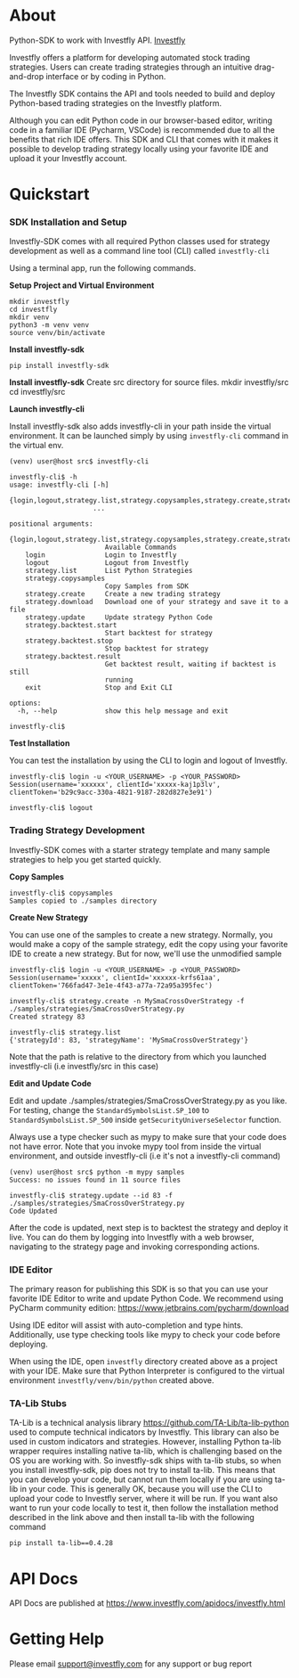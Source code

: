 # About

Python-SDK to work with Investfly API.
[Investfly](https://www.investfly.com)

Investfly offers a platform for developing automated stock trading strategies. Users can create trading strategies through an intuitive drag-and-drop interface or by coding in Python.

The Investfly SDK contains the API and tools needed to build and deploy Python-based trading strategies on the Investfly platform.

Although you can edit Python code in our browser-based editor, writing code in a familiar IDE (Pycharm, VSCode) is recommended due to all the benefits that rich IDE offers. This SDK and CLI that comes with it makes it possible to develop trading strategy locally using your favorite IDE and upload it your Investfly account.

# Quickstart

### SDK Installation and Setup

Investfly-SDK comes with all required Python classes used for strategy development as well as a command line tool (CLI) called `investfly-cli`

Using a terminal app, run the following commands.

**Setup Project and Virtual Environment**

```commandline
mkdir investfly
cd investfly
mkdir venv
python3 -m venv venv
source venv/bin/activate
```

**Install investfly-sdk**

```commandline
pip install investfly-sdk
```

**Install investfly-sdk**
Create src directory for source files. 
mkdir investfly/src
cd investfly/src

**Launch investfly-cli**


Install investfly-sdk also adds investfly-cli in your path inside the virtual environment. It can be launched simply by using `investfly-cli` command in the virtual env.


```commandline
(venv) user@host src$ investfly-cli 

investfly-cli$ -h
usage: investfly-cli [-h]
                     {login,logout,strategy.list,strategy.copysamples,strategy.create,strategy.download,strategy.update,strategy.backtest.start,strategy.backtest.stop,strategy.backtest.result,exit}
                     ...

positional arguments:
  {login,logout,strategy.list,strategy.copysamples,strategy.create,strategy.download,strategy.update,strategy.backtest.start,strategy.backtest.stop,strategy.backtest.result,exit}
                        Available Commands
    login               Login to Investfly
    logout              Logout from Investfly
    strategy.list       List Python Strategies
    strategy.copysamples
                        Copy Samples from SDK
    strategy.create     Create a new trading strategy
    strategy.download   Download one of your strategy and save it to a file
    strategy.update     Update strategy Python Code
    strategy.backtest.start
                        Start backtest for strategy
    strategy.backtest.stop
                        Stop backtest for strategy
    strategy.backtest.result
                        Get backtest result, waiting if backtest is still
                        running
    exit                Stop and Exit CLI

options:
  -h, --help            show this help message and exit

investfly-cli$ 
```

**Test Installation**

You can test the installation by using the CLI to login and logout of Investfly.
```commandline
investfly-cli$ login -u <YOUR_USERNAME> -p <YOUR_PASSWORD>
Session(username='xxxxxx', clientId='xxxxx-kaj1p3lv', clientToken='b29c9acc-330a-4821-9187-282d827e3e91')

investfly-cli$ logout
```


### Trading Strategy Development

Investfly-SDK comes with a starter strategy template and many sample strategies to help you get started quickly.


**Copy Samples**

```commandline
investfly-cli$ copysamples
Samples copied to ./samples directory
```

**Create New Strategy**

You can use one of the samples to create a new strategy. Normally, you would make a copy of the sample strategy, edit the copy using your favorite IDE to create a new strategy.
But for now, we'll use the unmodified sample
```commandline
investfly-cli$ login -u <YOUR_USERNAME> -p <YOUR_PASSWORD>
Session(username='xxxxx', clientId='xxxxxx-krfs61aa', clientToken='766fad47-3e1e-4f43-a77a-72a95a395fec')

investfly-cli$ strategy.create -n MySmaCrossOverStrategy -f ./samples/strategies/SmaCrossOverStrategy.py
Created strategy 83

investfly-cli$ strategy.list
{'strategyId': 83, 'strategyName': 'MySmaCrossOverStrategy'}

```
Note that the path is relative to the directory from which you launched investfly-cli (i.e investfly/src in this case)

**Edit and Update Code**

Edit and update ./samples/strategies/SmaCrossOverStrategy.py as you like. For testing, change the `StandardSymbolsList.SP_100` to `StandardSymbolsList.SP_500` inside `getSecurityUniverseSelector` function.  

Always use a type checker such as mypy to make sure that your code does not have error. Note that you invoke mypy tool from inside the virtual environment, and outside investfly-cli (i.e it's not a investfly-cli command)

```commandline
(venv) user@host src$ python -m mypy samples
Success: no issues found in 11 source files
```

```commandline
investfly-cli$ strategy.update --id 83 -f ./samples/strategies/SmaCrossOverStrategy.py
Code Updated
```

After the code is updated, next step is to backtest the strategy and deploy it live. 
You can do them by logging into Investfly with a web browser, navigating to the strategy page and invoking corresponding actions.


### IDE Editor

The primary reason for publishing this SDK is so that you can use your favorite IDE Editor to write and update Python Code.
We recommend using PyCharm community edition:
https://www.jetbrains.com/pycharm/download

Using IDE editor will assist with auto-completion and type hints. Additionally, use type checking tools like mypy to check your code before deploying.

When using the IDE, open `investfly` directory created above as a project with your IDE. 
Make sure that Python Interpreter is configured to the virtual environment `investfly/venv/bin/python` created above.

### TA-Lib Stubs
TA-Lib is a technical analysis library https://github.com/TA-Lib/ta-lib-python used to compute technical indicators by Investfly.
This library can also be used in custom indicators and strategies. However, installing Python ta-lib wrapper requires installing native ta-lib, which is challenging based on the OS you are working with.
So investfly-sdk ships with ta-lib stubs, so when you install investfly-sdk, pip does not try to install ta-lib. 
This means that you can develop your code, but cannot run them locally if you are using ta-lib in your code. This is generally OK, because you will use the CLI
to upload your code to Investfly server, where it will be run.
If you want also want to run your code locally to test it, then follow the installation method described in the link above and then install ta-lib with the following command
```commandline
pip install ta-lib==0.4.28
```


# API Docs

API Docs are published at https://www.investfly.com/apidocs/investfly.html

# Getting Help
Please email support@investfly.com for any support or bug report



